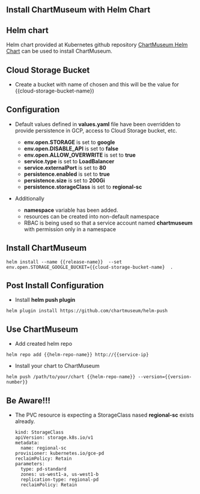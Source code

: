 ## Install ChartMuseum with Helm Chart

## Helm chart

Helm chart provided at Kubernetes github repository [ChartMuseum Helm Chart](https://github.com/kubernetes/charts/tree/master/stable/chartmuseum) can be used to install ChartMuseum.

## Cloud Storage Bucket

* Create a bucket with name of chosen and this will be the value for {{cloud-storage-bucket-name})


## Configuration

* Default values defined in __values.yaml__ file have been overridden to provide persistence in GCP, access to Cloud Storage bucket, etc.

    * __env.open.STORAGE__ is set to __google__
    * __env.open.DISABLE_API__ is set to __false__
    * __env.open.ALLOW_OVERWRITE__ is set to __true__
    * __service.type__ is set to __LoadBalancer__
    * __service.externalPort__ is set to __80__
    * __persistence.enabled__ is set to __true__
    * __persistence.size__ is set to __200Gi__
    * __persistence.storageClass__ is set to __regional-sc__ 

* Additionally

    * __namespace__ variable has been added.
    * resources can be created into non-default namespace 
    * RBAC is being used so that a service account named __chartmuseum__ with permission only in a namespace 

## Install ChartMuseum

```
helm install --name {{release-name}}  --set env.open.STORAGE_GOOGLE_BUCKET={{cloud-storage-bucket-name}  .
```

## Post Install Configuration

* Install __helm push plugin__

```
helm plugin install https://github.com/chartmuseum/helm-push
```

## Use ChartMuseum

* Add created helm repo 

```
helm repo add {{helm-repo-name}} http://{{service-ip}
```

* Install your chart to ChartMuseum

```
helm push /path/to/your/chart {{helm-repo-name}} --version={{version-number}}
```

## Be Aware!!!

*  The PVC resource is expecting a StorageClass nased __regional-sc__ exists already.

   ```
   kind: StorageClass
   apiVersion: storage.k8s.io/v1
   metadata:
     name: regional-sc
   provisioner: kubernetes.io/gce-pd
   reclaimPolicy: Retain
   parameters:
     type: pd-standard
     zones: us-west1-a, us-west1-b
     replication-type: regional-pd
     reclaimPolicy: Retain
   ```

